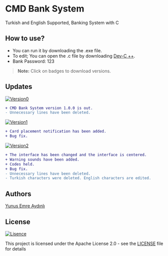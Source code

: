 # CMD Bank System
Turkish and English Supported, Banking System with C

## How to use?
- You can run it by downloading the .exe file.
- To edit; You can open the .c file by downloading [Dev-C ++](https://www.bloodshed.net/dev/devcpp.html).
- Bank Password: 123
> **Note:** Click on badges to download versions.
## Updates 
[![Version0](https://img.shields.io/badge/Version-1.0-green)](https://github.com/yunusemreaydinli/CMD_Bank_System/releases/tag/v1.0.0)
```diff
+ CMD Bank System version 1.0.0 is out.
- Unnecessary lines have been deleted.
```
[![Version1](https://img.shields.io/badge/Version-1.1-green)](https://github.com/yunusemreaydinli/CMD_Bank_System/releases/tag/v1.0.1)
```diff
+ Card placement notification has been added.
+ Bug fix.
```
[![Version2](https://img.shields.io/badge/Version-1.2-green)](https://github.com/yunusemreaydinli/CMD_Bank_System/releases/tag/v1.0.2)
```diff
+ The interface has been changed and the interface is centered.
+ Warning sounds have been added.
+ Codes held.
+ Bug fix.
- Unnecessary lines have been deleted.
- Turkish characters were deleted. English characters are edited.
```

## Authors
[Yunus Emre Aydınlı](https://github.com/yunusemreaydinli/)

## License
[![Lisence](https://img.shields.io/hexpm/l/apa?label=License)](https://github.com/yunusemreaydinli/CMD_Bank_System/blob/master/LICENSE)

This project is licensed under the Apache License 2.0 - see the [LICENSE](https://github.com/yunusemreaydinli/CMD_Bank_System/blob/master/LICENSE) file for details
